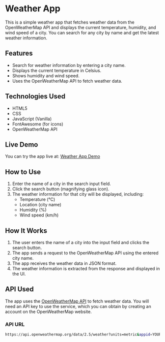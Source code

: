 # Weather App

This is a simple weather app that fetches weather data from the OpenWeatherMap API and displays the current temperature, humidity, and wind speed of a city. You can search for any city by name and get the latest weather information.

## Features

- Search for weather information by entering a city name.
- Displays the current temperature in Celsius.
- Shows humidity and wind speed.
- Uses the OpenWeatherMap API to fetch weather data.

## Technologies Used

- HTML5
- CSS
- JavaScript (Vanilla)
- FontAwesome (for icons)
- OpenWeatherMap API

## Live Demo

You can try the app live at: [Weather App Demo](https://weather-app-r39d.onrender.com/)

## How to Use

1. Enter the name of a city in the search input field.
2. Click the search button (magnifying glass icon).
3. The weather information for that city will be displayed, including:
   - Temperature (°C)
   - Location (city name)
   - Humidity (%)
   - Wind speed (km/h)

## How It Works

1. The user enters the name of a city into the input field and clicks the search button.
2. The app sends a request to the OpenWeatherMap API using the entered city name.
3. The app receives the weather data in JSON format.
4. The weather information is extracted from the response and displayed in the UI.

## API Used

The app uses the [OpenWeatherMap API](https://openweathermap.org/) to fetch weather data. You will need an API key to use the service, which you can obtain by creating an account on the OpenWeatherMap website.

### API URL

```bash
https://api.openweathermap.org/data/2.5/weather?units=metric&appid=YOUR_API_KEY&q=
